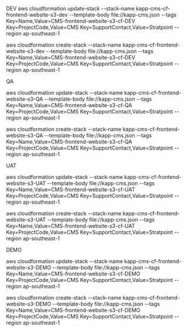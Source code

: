 DEV
aws cloudformation update-stack --stack-name kapp-cms-cf-frontend-website-s3-dev --template-body file://kapp-cms.json --tags Key=Name,Value=CMS-frontend-website-s3-cf-DEV Key=ProjectCode,Value=CMS Key=SupportContact,Value=Stratpoint --region ap-southeast-1

aws cloudformation create-stack --stack-name kapp-cms-cf-frontend-website-s3-dev --template-body file://kapp-cms.json --tags Key=Name,Value=CMS-frontend-website-s3-cf-DEV Key=ProjectCode,Value=CMS Key=SupportContact,Value=Stratpoint --region ap-southeast-1

QA

aws cloudformation update-stack --stack-name kapp-cms-cf-frontend-website-s3-QA --template-body file://kapp-cms.json --tags Key=Name,Value=CMS-frontend-website-s3-cf-QA Key=ProjectCode,Value=CMS Key=SupportContact,Value=Stratpoint --region ap-southeast-1

aws cloudformation create-stack --stack-name kapp-cms-cf-frontend-website-s3-QA --template-body file://kapp-cms.json --tags Key=Name,Value=CMS-frontend-website-s3-cf-QA Key=ProjectCode,Value=CMS Key=SupportContact,Value=Stratpoint --region ap-southeast-1

UAT

aws cloudformation update-stack --stack-name kapp-cms-cf-frontend-website-s3-UAT --template-body file://kapp-cms.json --tags Key=Name,Value=CMS-frontend-website-s3-cf-UAT Key=ProjectCode,Value=CMS Key=SupportContact,Value=Stratpoint --region ap-southeast-1

aws cloudformation create-stack --stack-name kapp-cms-cf-frontend-website-s3-UAT --template-body file://kapp-cms.json --tags Key=Name,Value=CMS-frontend-website-s3-cf-UAT Key=ProjectCode,Value=CMS Key=SupportContact,Value=Stratpoint --region ap-southeast-1

DEMO

aws cloudformation update-stack --stack-name kapp-cms-cf-frontend-website-s3-DEMO --template-body file://kapp-cms.json --tags Key=Name,Value=CMS-frontend-website-s3-cf-DEMO Key=ProjectCode,Value=CMS Key=SupportContact,Value=Stratpoint --region ap-southeast-1

aws cloudformation create-stack --stack-name kapp-cms-cf-frontend-website-s3-DEMO --template-body file://kapp-cms.json --tags Key=Name,Value=CMS-frontend-website-s3-cf-DEMO Key=ProjectCode,Value=CMS Key=SupportContact,Value=Stratpoint --region ap-southeast-1

